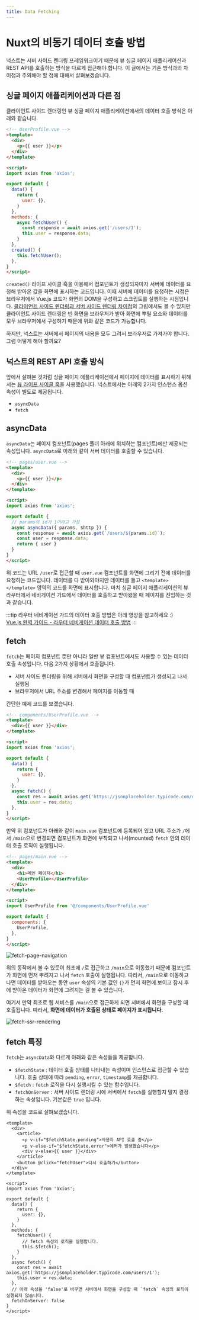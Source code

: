 ```yaml
---
title: Data Fetching
---
```


# Nuxt의 비동기 데이터 호출 방법

넉스트는 서버 사이드 렌더링 프레임워크이기 때문에 뷰 싱글 페이지 애플리케이션과 REST API를 호출하는 방식을 다르게 접근해야 합니다. 이 글에서는 기존 방식과의 차이점과 주의해야 할 점에 대해서 살펴보겠습니다.

## 싱글 페이지 애플리케이션과 다른 점

클라이언트 사이드 렌더링인 뷰 싱글 페이지 애플리케이션에서의 데이터 호출 방식은 아래와 같습니다.

```html
<!-- UserProfile.vue -->
<template>
  <div>
    <p>{{ user }}</p>
  </div>
</template>

<script>
import axios from 'axios';

export default {
  data() {
    return {
      user: {},
    }
  },
  methods: {
    async fetchUser() {
      const response = await axios.get('/users/1');
      this.user = response.data;
    }
  },
  created() {
    this.fetchUser();
  },
}
</script>
```

`created()` 라이프 사이클 훅을 이용해서 컴포넌트가 생성되자마자 서버에 데이터를 요청해 받아온 값을 화면에 표시하는 코드입니다. 이때 서버에 데이터를 요청하는 시점은 브라우저에서 Vue.js 코드가 화면의 DOM을 구성하고 스크립트를 실행하는 시점입니다. [클라이언트 사이드 렌더링과 서버 사이드 렌더링 차이점](../nuxt/ssr.html#서버-사이드-렌더링과-클라이언트-사이드-렌더링-차이점)의 그림에서도 볼 수 있지만 클라이언트 사이드 렌더링은 빈 화면을 브라우저가 받아 화면에 뿌릴 요소와 데이터를 모두 브라우저에서 구성하기 때문에 위와 같은 코드가 가능합니다.

하지만, 넉스트는 서버에서 페이지의 내용을 모두 그려서 브라우저로 가져가야 합니다. 그럼 어떻게 해야 할까요?

## 넉스트의 REST API 호출 방식

앞에서 살펴본 것처럼 싱글 페이지 애플리케이션에서 페이지에 데이터를 표시하기 위해서는 [뷰 라이프 사이클 훅](../vue/life-cycle.md)을 사용했습니다. 넉스트에서는 아래의 2가지 인스턴스 옵션 속성이 별도로 제공됩니다.

- `asyncData`
- `fetch`

## asyncData

`asyncData`는 페이지 컴포넌트(pages 폴더 아래에 위치하는 컴포넌트)에만 제공되는 속성입니다. `asyncData`로 아래와 같이 서버 데이터를 호출할 수 있습니다.

```html
<!-- pages/user.vue -->
<template>
  <div>
    <p>{{ user }}</p>
  </div>
</template>

<script>
import axios from 'axios';

export default {
  // params의 id가 1이라고 가정
  async asyncData({ params, $http }) {
    const response = await axios.get(`/users/${params.id}`);
    const user = response.data;
    return { user }
  }
}
</script>
```

위 코드는 URL `/user`로 접근할 때 `user.vue` 컴포넌트를 화면에 그리기 전에 데이터를 요청하는 코드입니다. 데이터를 다 받아와야지만 데이터를 들고 `<template></template>` 영역의 코드를 화면에 표시합니다. 마치 싱글 페이지 애플리케이션의 뷰 라우터에서 네비게이션 가드에서 데이터를 호출하고 받아왔을 때 페이지를 진입하는 것과 같습니다.

:::tip
라우터 네비게이션 가드의 데이터 호출 방법은 아래 영상을 참고하세요 :) <br>
[Vue.js 완벽 가이드 - 라우터 네비게이션 데이터 호출 방법](https://www.inflearn.com/course/vue-js/lecture/17055)
:::

<!-- TODO: 이후 강의 개시 시점에 아래 코드 노출 -->
<!-- ```js
// router/index.js
new VueRouter({
  routes: [
    {
      path: '/login',
      component: login,
      async beforeEnter(to, from, next) {
        const response = await axios.get(`/users/${params.id}`);
        store.commit('setUser', response.data);
        next();
      }
    }
  ]
})
``` -->

## fetch

`fetch`는 페이지 컴포넌트 뿐만 아니라 일반 뷰 컴포넌트에서도 사용할 수 있는 데이터 호출 속성입니다. 다음 2가지 상황에서 호출됩니다.

- 서버 사이드 렌더링을 위해 서버에서 화면을 구성할 때 컴포넌트가 생성되고 나서 실행됨
- 브라우저에서 URL 주소를 변경해서 페이지를 이동할 때

간단한 예제 코드를 보겠습니다.

```html
<!-- components/UserProfile.vue -->
<template>
  <div>{{ user }}</div>
</template>

<script>
import axios from 'axios';

export default {
  data() {
    return {
      user: {},
    }
  },
  async fetch() {
    const res = await axios.get('https://jsonplaceholder.typicode.com/users/1');
    this.user = res.data;
  },
}
</script>
```

만약 위 컴포넌트가 아래와 같이 `main.vue` 컴포넌트에 등록되어 있고 URL 주소가 `/`에서 `/main`으로 변경되면 컴포넌트가 화면에 부착되고 나서(mounted) `fetch` 안의 데이터 호출 로직이 실행됩니다.

```html
<!-- pages/main.vue -->
<template>
  <div>
    <h1>메인 페이지</h1>
    <UserProfile></UserProfile>
  </div>
</template>

<script>
import UserProfile from '@/components/UserProfile.vue'

export default {
  components: {
    UserProfile,
  },
}
</script>
```

![fetch-page-navigation](./images/fetch-page-navigation.gif)

위의 동작에서 볼 수 있듯이 최초에 `/`로 접근하고 `/main`으로 이동했기 때문에 컴포넌트가 화면에 먼저 뿌려지고 나서 `fetch` 호출이 실행됩니다. 따라서, `/main`으로 이동하고 나면 데이터를 받아오는 동안 `user` 속성의 기본 값인 `{}`가 먼저 화면에 보이고 잠시 후에 받아온 데이터가 화면에 그려지는 걸 볼 수 있습니다.

여기서 만약 최초로 웹 서비스를 `/main`으로 접근하게 되면 서버에서 화면을 구성할 때 호출됩니다. 따라서, **화면에 데이터가 호출된 상태로 페이지가 표시됩니다.**

![fetch-ssr-rendering](./images/fetch-ssr-rendering.gif)

## fetch 특징

`fetch`는 `asyncData`와 다르게 아래와 같은 속성들을 제공합니다.

- `$fetchState` : 데이터 호출 상태를 나타내는 속성이며 인스턴스로 접근할 수 있습니다. 호출 상태에 따라 `pending`, `error`, `timestamp`를 제공합니다.
- `$fetch` : `fetch` 로직을 다시 실행시킬 수 있는 함수입니다.
- `fetchOnServer` : 서버 사이드 렌더링 시에 서버에서 `fetch`를 실행할지 말지 결정하는 속성입니다. 기본값은 `true` 입니다.

위 속성을 코드로 살펴보겠습니다.

```html{4,5,8,23-24,31-32}
<template>
  <div>
    <article>
      <p v-if="$fetchState.pending">사용자 API 호출 중</p>
      <p v-else-if="$fetchState.error">에러가 발생했습니다</p>
      <div v-else>{{ user }}</div>
    </article>
    <button @click="fetchUser">다시 호출하기</button>
  </div>
</template>

<script>
import axios from 'axios';

export default {
  data() {
    return {
      user: {},
    }
  },
  methods: {
    fetchUser() {
      // fetch 속성의 로직을 실행합니다.
      this.$fetch();
    }
  },
  async fetch() {
    const res = await axios.get('https://jsonplaceholder.typicode.com/users/1');
    this.user = res.data;
  },
  // 아래 속성을 'false'로 바꾸면 서버에서 화면을 구성할 때 `fetch` 속성의 로직이 실행되지 않습니다.
  fetchOnServer: false
}
</script>
```